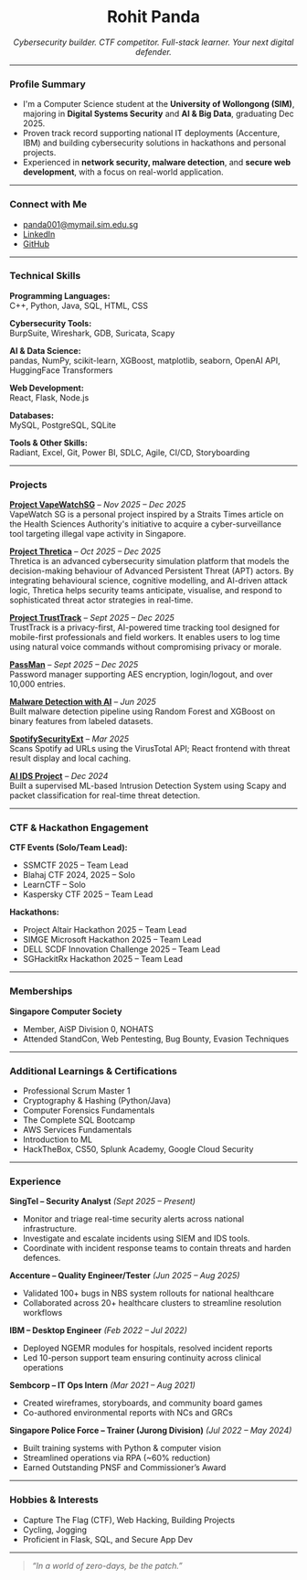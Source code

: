 <h1 align="center">Rohit Panda</h1>

<p align="center">
  <em>Cybersecurity builder. CTF competitor. Full-stack learner. Your next digital defender.</em>
</p>

---

### Profile Summary

- I'm a Computer Science student at the **University of Wollongong (SIM)**, majoring in **Digital Systems Security** and **AI & Big Data**, graduating Dec 2025.
- Proven track record supporting national IT deployments (Accenture, IBM) and building cybersecurity solutions in hackathons and personal projects.
- Experienced in **network security, malware detection**, and **secure web development**, with a focus on real-world application.

---

### Connect with Me

-  [panda001@mymail.sim.edu.sg](mailto:panda001@mymail.sim.edu.sg)
-  [LinkedIn](https://www.linkedin.com/in/rohit-panda/)
-  [GitHub](https://github.com/Roh00t)

---

### Technical Skills

**Programming Languages:**  
C++, Python, Java, SQL, HTML, CSS

**Cybersecurity Tools:**  
BurpSuite, Wireshark, GDB, Suricata, Scapy

**AI & Data Science:**  
pandas, NumPy, scikit-learn, XGBoost, matplotlib, seaborn, OpenAI API, HuggingFace Transformers

**Web Development:**  
React, Flask, Node.js

**Databases:**  
MySQL, PostgreSQL, SQLite

**Tools & Other Skills:**  
Radiant, Excel, Git, Power BI, SDLC, Agile, CI/CD, Storyboarding

---

### Projects

**[Project VapeWatchSG](https://github.com/Roh00t/PersonalProjects/blob/main/VapeWatchSG/readme.md)** – *Nov 2025 – Dec 2025*  
VapeWatch SG is a personal project inspired by a Straits Times article on the Health Sciences Authority's initiative to acquire a cyber-surveillance tool targeting illegal vape activity in Singapore.

**[Project Thretica](https://github.com/Roh00t/PersonalProjects/blob/main/Project%20Thretica/readme.md)** – *Oct 2025 – Dec 2025*  
Thretica is an advanced cybersecurity simulation platform that models the decision-making behaviour of Advanced Persistent Threat (APT) actors. By integrating behavioural science, cognitive modelling, and AI-driven attack logic, Thretica helps security teams anticipate, visualise, and respond to sophisticated threat actor strategies in real-time.

**[Project TrustTrack](https://github.com/Roh00t/PersonalProjects/blob/main/TrustTrack_WPHDigital/readme.md)** – *Sept 2025 – Dec 2025*  
TrustTrack is a privacy-first, AI-powered time tracking tool designed for mobile-first professionals and field workers. It enables users to log time using natural voice commands without compromising privacy or morale.

**[PassMan](https://github.com/Roh00t/PersonalProjects/tree/main/Passman)** – *Sept 2025 – Dec 2025*  
Password manager supporting AES encryption, login/logout, and over 10,000 entries.

**[Malware Detection with AI](https://github.com/Roh00t/PersonalProjects/tree/main/Malware_Detection_With_AI)** – *Jun 2025*  
Built malware detection pipeline using Random Forest and XGBoost on binary features from labeled datasets.

**[SpotifySecurityExt](https://github.com/Roh00t/PersonalProjects/tree/main/SpotifySecurityExt)** – *Mar 2025*  
Scans Spotify ad URLs using the VirusTotal API; React frontend with threat result display and local caching.

**[AI IDS Project](https://github.com/Roh00t/PersonalProjects/tree/main/AI_IDS_Project)** – *Dec 2024*  
Built a supervised ML-based Intrusion Detection System using Scapy and packet classification for real-time threat detection.

---

### CTF & Hackathon Engagement

**CTF Events (Solo/Team Lead):**
- SSMCTF 2025 – Team Lead  
- Blahaj CTF 2024, 2025 – Solo  
- LearnCTF – Solo  
- Kaspersky CTF 2025 – Team Lead

**Hackathons:**
- Project Altair Hackathon 2025 – Team Lead  
- SIMGE Microsoft Hackathon 2025 – Team Lead  
- DELL SCDF Innovation Challenge 2025 – Team Lead  
- SGHackitRx Hackathon 2025 – Team Lead

---

### Memberships

**Singapore Computer Society**  
- Member, AiSP Division 0, NOHATS  
- Attended StandCon, Web Pentesting, Bug Bounty, Evasion Techniques

---

### Additional Learnings & Certifications
- Professional Scrum Master 1
- Cryptography & Hashing (Python/Java)  
- Computer Forensics Fundamentals  
- The Complete SQL Bootcamp  
- AWS Services Fundamentals  
- Introduction to ML  
- HackTheBox, CS50, Splunk Academy, Google Cloud Security

---

### Experience
**SingTel – Security Analyst** *(Sept 2025 – Present)*  
- Monitor and triage real-time security alerts across national infrastructure.
- Investigate and escalate incidents using SIEM and IDS tools.
- Coordinate with incident response teams to contain threats and harden defences.


**Accenture – Quality Engineer/Tester** *(Jun 2025 – Aug 2025)*  
- Validated 100+ bugs in NBS system rollouts for national healthcare  
- Collaborated across 20+ healthcare clusters to streamline resolution workflows

**IBM – Desktop Engineer** *(Feb 2022 – Jul 2022)*  
- Deployed NGEMR modules for hospitals, resolved incident reports  
- Led 10-person support team ensuring continuity across clinical operations

**Sembcorp – IT Ops Intern** *(Mar 2021 – Aug 2021)*  
- Created wireframes, storyboards, and community board games  
- Co-authored environmental reports with NCs and GRCs

**Singapore Police Force – Trainer (Jurong Division)** *(Jul 2022 – May 2024)*  
- Built training systems with Python & computer vision  
- Streamlined operations via RPA (~60% reduction)  
- Earned Outstanding PNSF and Commissioner’s Award

---

### Hobbies & Interests

- Capture The Flag (CTF), Web Hacking, Building Projects  
- Cycling, Jogging  
- Proficient in Flask, SQL, and Secure App Dev

---

> *“In a world of zero-days, be the patch.”*
